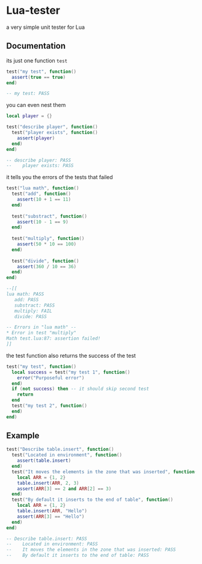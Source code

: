 # Lua-tester
a very simple unit tester for Lua

## Documentation
its just one function `test`
```lua
test("my test", function()
  assert(true == true)
end)

-- my test: PASS
```
you can even nest them
```lua
local player = {}

test("describe player", function()
  test("player exists", function()
    assert(player)
  end)
end)

-- describe player: PASS
--    player exists: PASS
```

it tells you the errors of the tests that failed
```lua
test("lua math", function()
  test("add", function()
    assert(10 + 1 == 11)
  end)
  
  test("substract", function()
    assert(10 - 1 == 9)
  end)
  
  test("multiply", function()
    assert(50 * 10 == 100)
  end)
  
  test("divide", function()
    assert(360 / 10 == 36)
  end)
end)

--[[
lua math: PASS
   add: PASS
   substract: PASS
   multiply: FAIL
   divide: PASS

-- Errors in "lua math" --
* Error in test "multiply"
Math test.lua:87: assertion failed!
]]
```

the test function also returns the success of the test
```lua
test("my test", function()
  local success = test("my test 1", function()
    error("Purposeful error")
  end)
  if (not success) then -- it should skip second test
    return
  end
  test("my test 2", function()
  end)
end)
```

## Example
```lua
test("Describe table.insert", function()
  test("Located in environment", function()
    assert(table.insert)
  end)	
  test("It moves the elements in the zone that was inserted", function()
    local ARR = {1, 2}
    table.insert(ARR, 2, 3)	
    assert(ARR[3] == 2 and ARR[2] == 3)
  end)
  test("By default it inserts to the end of table", function()
    local ARR = {1, 2}	
    table.insert(ARR, "Hello")
    assert(ARR[3] == "Hello")
  end)
end)

-- Describe table.insert: PASS
--    Located in environment: PASS
--    It moves the elements in the zone that was inserted: PASS
--    By default it inserts to the end of table: PASS
```
